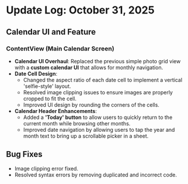 # Update Log: October 31, 2025

## Calendar UI and Feature

### ContentView (Main Calendar Screen)
- **Calendar UI Overhaul**: Replaced the previous simple photo grid view with a **custom calendar UI** that allows for monthly navigation.
- **Date Cell Design**:
  - Changed the aspect ratio of each date cell to implement a vertical 'selfie-style' layout.
  - Resolved image clipping issues to ensure images are properly cropped to fit the cell.
  - Improved UI design by rounding the corners of the cells.
- **Calendar Header Enhancements**:
  - Added a **'Today' button** to allow users to quickly return to the current month while browsing other months.
  - Improved date navigation by allowing users to tap the year and month text to bring up a scrollable picker in a sheet.


## Bug Fixes
- Image clipping error fixed.
- Resolved syntax errors by removing duplicated and incorrect code.